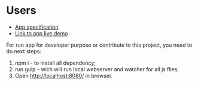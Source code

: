Users
===========

* [App specification](https://github.com/Woltron101/users-list/blob/master/specification.pdf)
* [Link to app live demo](http://woltron101.github.io/users-list/)

For run app for developer purpose or contribute to this project, you need to do next steps:

1. npm i - to install all dependency;
2. run gulp - wich will run local webserver and watcher for all js files;
3. Open [http://localhost:8080/](http://localhost:8080/) in browser.
